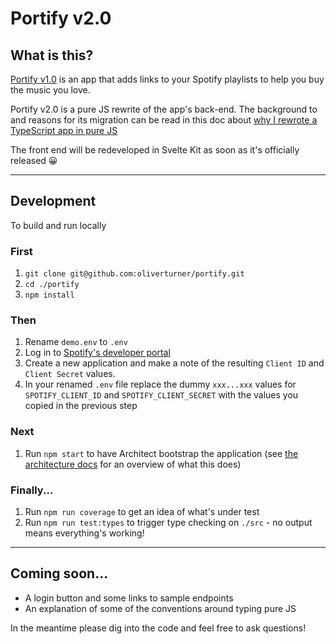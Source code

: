 # Portify v2.0

## What is this?
[Portify v1.0](https://www.portify.rocks) is an app that adds links to your Spotify playlists to help you buy the music you love. 

Portify v2.0 is a pure JS rewrite of the app's back-end. The background to and reasons for its migration can be read in this doc about [why I rewrote a TypeScript app in pure JS](docs/background.md)

The front end will be redeveloped in Svelte Kit as soon as it's officially released 😀

---

## Development

To build and run locally

### First
1. `git clone git@github.com:oliverturner/portify.git`
1. `cd ./portify`
1. `npm install`

### Then
1. Rename `demo.env` to `.env`
1. Log in to [Spotify's developer portal](https://developer.spotify.com/dashboard/login)
1. Create a new application and make a note of the resulting `Client ID` and `Client Secret` values.
1. In your renamed `.env` file replace the dummy `xxx...xxx` values for `SPOTIFY_CLIENT_ID` and `SPOTIFY_CLIENT_SECRET` with the values you copied in the previous step

### Next
1. Run `npm start` to have Architect bootstrap the application (see [the architecture docs](docs/architecture.md) for an overview of what this does)

### Finally...
1. Run `npm run coverage` to get an idea of what's under test
1. Run `npm run test:types` to trigger type checking on `./src` - no output means everything's working!

---

## Coming soon...
- A login button and some links to sample endpoints
- An explanation of some of the conventions around typing pure JS

In the meantime please dig into the code and feel free to ask questions!
